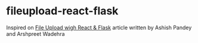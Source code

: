 # fileupload-react-flask
Inspired on [File Upload wigh React & Flask](https://medium.com/excited-developers/file-upload-with-react-flask-e115e6f2bf99) article written by Ashish Pandey and Arshpreet Wadehra

